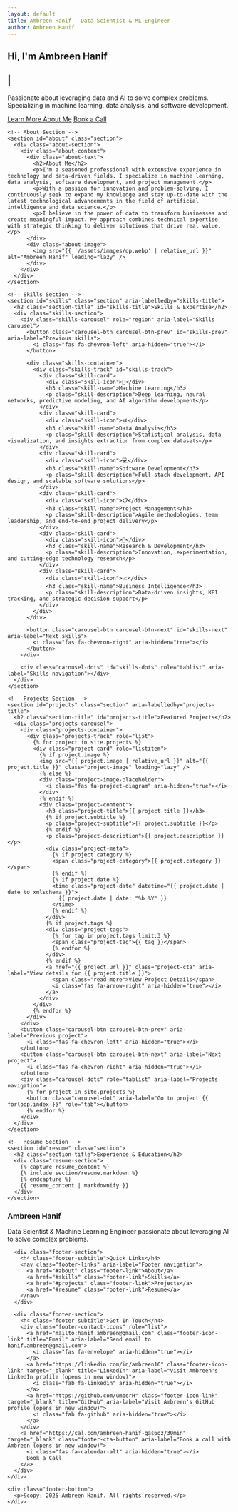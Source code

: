 ```yaml
---
layout: default
title: Ambreen Hanif - Data Scientist & ML Engineer
author: Ambreen Hanif
---
```


<!-- Hero Section -->
<section class="hero-section" role="banner" aria-labelledby="hero-title">
  <div class="hero-content">
    <h1 class="hero-title" id="hero-title">Hi, I'm Ambreen Hanif</h1>
    <h2 class="hero-subtitle typing-subtitle">
      <span class="typing-text-role" data-text="Data Scientist"></span>
      <span class="typing-cursor-role">|</span>
    </h2>
    <p class="hero-description">Passionate about leveraging data and AI to solve complex problems. Specializing in machine learning, data analysis, and software development.</p>
    <div class="hero-buttons">
      <a href="#about" class="cta-button">Learn More About Me</a>
      <a href="https://cal.com/ambreen-hanif-qas6oz/30min" target="_blank" class="cta-button cta-button-secondary" aria-label="Book a call with Ambreen (opens in new window)">Book a Call</a>
    </div>
  </div>
</section>

<!-- Main Content -->
<main>
  <div class="container">
    
    <!-- About Section -->
    <section id="about" class="section">
      <div class="about-section">
        <div class="about-content">
          <div class="about-text">
            <h2>About Me</h2>
            <p>I'm a seasoned professional with extensive experience in technology and data-driven fields. I specialize in machine learning, data analysis, software development, and project management.</p>
            <p>With a passion for innovation and problem-solving, I continuously seek to expand my knowledge and stay up-to-date with the latest technological advancements in the field of artificial intelligence and data science.</p>
            <p>I believe in the power of data to transform businesses and create meaningful impact. My approach combines technical expertise with strategic thinking to deliver solutions that drive real value.</p>
          </div>
          <div class="about-image">
            <img src="{{ '/assets/images/dp.webp' | relative_url }}" alt="Ambreen Hanif" loading="lazy" />
          </div>
        </div>
      </div>
    </section>

    <!-- Skills Section -->
    <section id="skills" class="section" aria-labelledby="skills-title">
      <h2 class="section-title" id="skills-title">Skills & Expertise</h2>
      <div class="skills-section">
        <div class="skills-carousel" role="region" aria-label="Skills carousel">
          <button class="carousel-btn carousel-btn-prev" id="skills-prev" aria-label="Previous skills">
            <i class="fas fa-chevron-left" aria-hidden="true"></i>
          </button>
          
          <div class="skills-container">
            <div class="skills-track" id="skills-track">
              <div class="skill-card">
                <div class="skill-icon">🤖</div>
                <h3 class="skill-name">Machine Learning</h3>
                <p class="skill-description">Deep learning, neural networks, predictive modeling, and AI algorithm development</p>
              </div>
              <div class="skill-card">
                <div class="skill-icon">📊</div>
                <h3 class="skill-name">Data Analysis</h3>
                <p class="skill-description">Statistical analysis, data visualization, and insights extraction from complex datasets</p>
              </div>
              <div class="skill-card">
                <div class="skill-icon">💻</div>
                <h3 class="skill-name">Software Development</h3>
                <p class="skill-description">Full-stack development, API design, and scalable software solutions</p>
              </div>
              <div class="skill-card">
                <div class="skill-icon">📋</div>
                <h3 class="skill-name">Project Management</h3>
                <p class="skill-description">Agile methodologies, team leadership, and end-to-end project delivery</p>
              </div>
              <div class="skill-card">
                <div class="skill-icon">🔬</div>
                <h3 class="skill-name">Research & Development</h3>
                <p class="skill-description">Innovation, experimentation, and cutting-edge technology research</p>
              </div>
              <div class="skill-card">
                <div class="skill-icon">📈</div>
                <h3 class="skill-name">Business Intelligence</h3>
                <p class="skill-description">Data-driven insights, KPI tracking, and strategic decision support</p>
              </div>
            </div>
          </div>
          
          <button class="carousel-btn carousel-btn-next" id="skills-next" aria-label="Next skills">
            <i class="fas fa-chevron-right" aria-hidden="true"></i>
          </button>
        </div>
        
        <div class="carousel-dots" id="skills-dots" role="tablist" aria-label="Skills navigation"></div>
      </div>
    </section>

    <!-- Projects Section -->
    <section id="projects" class="section" aria-labelledby="projects-title">
      <h2 class="section-title" id="projects-title">Featured Projects</h2>
      <div class="projects-carousel">
        <div class="projects-container">
          <div class="projects-track" role="list">
            {% for project in site.projects %}
            <div class="project-card" role="listitem">
              {% if project.image %}
              <img src="{{ project.image | relative_url }}" alt="{{ project.title }}" class="project-image" loading="lazy" />
              {% else %}
              <div class="project-image-placeholder">
                <i class="fas fa-project-diagram" aria-hidden="true"></i>
              </div>
              {% endif %}
              <div class="project-content">
                <h3 class="project-title">{{ project.title }}</h3>
                {% if project.subtitle %}
                <p class="project-subtitle">{{ project.subtitle }}</p>
                {% endif %}
                <p class="project-description">{{ project.description }}</p>
                <div class="project-meta">
                  {% if project.category %}
                  <span class="project-category">{{ project.category }}</span>
                  {% endif %}
                  {% if project.date %}
                  <time class="project-date" datetime="{{ project.date | date_to_xmlschema }}">
                    {{ project.date | date: "%b %Y" }}
                  </time>
                  {% endif %}
                </div>
                {% if project.tags %}
                <div class="project-tags">
                  {% for tag in project.tags limit:3 %}
                  <span class="project-tag">{{ tag }}</span>
                  {% endfor %}
                </div>
                {% endif %}
                <a href="{{ project.url }}" class="project-cta" aria-label="View details for {{ project.title }}">
                  <span class="read-more">View Project Details</span>
                  <i class="fas fa-arrow-right" aria-hidden="true"></i>
                </a>
              </div>
            </div>
            {% endfor %}
          </div>
        </div>
        <button class="carousel-btn carousel-btn-prev" aria-label="Previous project">
          <i class="fas fa-chevron-left" aria-hidden="true"></i>
        </button>
        <button class="carousel-btn carousel-btn-next" aria-label="Next project">
          <i class="fas fa-chevron-right" aria-hidden="true"></i>
        </button>
        <div class="carousel-dots" role="tablist" aria-label="Projects navigation">
          {% for project in site.projects %}
          <button class="carousel-dot" aria-label="Go to project {{ forloop.index }}" role="tab"></button>
          {% endfor %}
        </div>
      </div>
    </section>

    <!-- Resume Section -->
    <section id="resume" class="section">
      <h2 class="section-title">Experience & Education</h2>
      <div class="resume-section">
        {% capture resume_content %}
        {% include section/resume.markdown %}
        {% endcapture %}
        {{ resume_content | markdownify }}
      </div>
    </section>



  </div>
</main>

<!-- Footer -->
<footer class="site-footer" role="contentinfo">
  <div class="footer-content">
    <div class="footer-main">
      <div class="footer-section">
        <h3 class="footer-title">Ambreen Hanif</h3>
        <p class="footer-description">Data Scientist & Machine Learning Engineer passionate about leveraging AI to solve complex problems.</p>
      </div>
      
      <div class="footer-section">
        <h4 class="footer-subtitle">Quick Links</h4>
        <nav class="footer-links" aria-label="Footer navigation">
          <a href="#about" class="footer-link">About</a>
          <a href="#skills" class="footer-link">Skills</a>
          <a href="#projects" class="footer-link">Projects</a>
          <a href="#resume" class="footer-link">Resume</a>
        </nav>
      </div>
      
      <div class="footer-section">
        <h4 class="footer-subtitle">Get In Touch</h4>
        <div class="footer-contact-icons" role="list">
          <a href="mailto:hanif.ambreen@gmail.com" class="footer-icon-link" title="Email" aria-label="Send email to hanif.ambreen@gmail.com">
            <i class="fas fa-envelope" aria-hidden="true"></i>
          </a>
          <a href="https://linkedin.com/in/ambreen16" class="footer-icon-link" target="_blank" title="LinkedIn" aria-label="Visit Ambreen's LinkedIn profile (opens in new window)">
            <i class="fab fa-linkedin" aria-hidden="true"></i>
          </a>
          <a href="https://github.com/umberH" class="footer-icon-link" target="_blank" title="GitHub" aria-label="Visit Ambreen's GitHub profile (opens in new window)">
            <i class="fab fa-github" aria-hidden="true"></i>
          </a>
        </div>
        <a href="https://cal.com/ambreen-hanif-qas6oz/30min" target="_blank" class="footer-cta-button" aria-label="Book a call with Ambreen (opens in new window)">
          <i class="fas fa-calendar-alt" aria-hidden="true"></i>
          Book a Call
        </a>
      </div>
    </div>
    
    <div class="footer-bottom">
      <p>&copy; 2025 Ambreen Hanif. All rights reserved.</p>
    </div>
  </div>
</footer>


